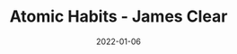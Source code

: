 ---
title: "Atomic Habits - James Clear"
description: "An Easy & Proven way to build good habits & break bad ones"
publishDate: "2022-01-21"
date: "2022-01-06"
tags: ["atomic", "habbits", "James Clear"]
categories: ["books"]
---